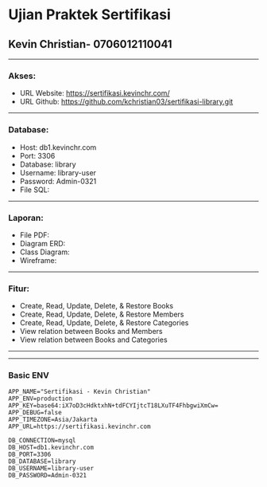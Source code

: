 # Ujian Praktek Sertifikasi
## Kevin Christian- 0706012110041
___

### Akses:
- URL Website: https://sertifikasi.kevinchr.com/
- URL Github: https://github.com/kchristian03/sertifikasi-library.git
___
### Database:
- Host: db1.kevinchr.com
- Port: 3306
- Database: library
- Username: library-user
- Password: Admin-0321
- File SQL: 
___
### Laporan:
- File PDF:
- Diagram ERD:
- Class Diagram:
- Wireframe:
___

### Fitur:
- Create, Read, Update, Delete, & Restore Books
- Create, Read, Update, Delete, & Restore Members
- Create, Read, Update, Delete, & Restore Categories
- View relation between Books and Members
- View relation between Books and Categories
___
___
### Basic ENV
```env
APP_NAME="Sertifikasi - Kevin Christian"
APP_ENV=production
APP_KEY=base64:iX7oD3cHdktxhN+tdFCYIjtcT18LXuTF4FhbgwiXmCw=
APP_DEBUG=false
APP_TIMEZONE=Asia/Jakarta
APP_URL=https://sertifikasi.kevinchr.com

DB_CONNECTION=mysql
DB_HOST=db1.kevinchr.com
DB_PORT=3306
DB_DATABASE=library
DB_USERNAME=library-user
DB_PASSWORD=Admin-0321
```
